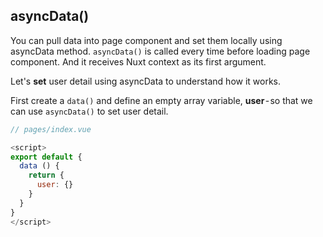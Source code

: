 ## asyncData()

You can pull data into page component and set them locally using asyncData method. `asyncData()` is called every time before loading page component. And it receives Nuxt context as its first argument.

Let's **set** user detail using asyncData to understand how it works.

First create a `data()` and define an empty array variable, **user** - so that we can use `asyncData()` to set user detail.

```javascript
// pages/index.vue

<script>
export default {
  data () {
    return {
      user: {}
    }
  }
}
</script>
```
